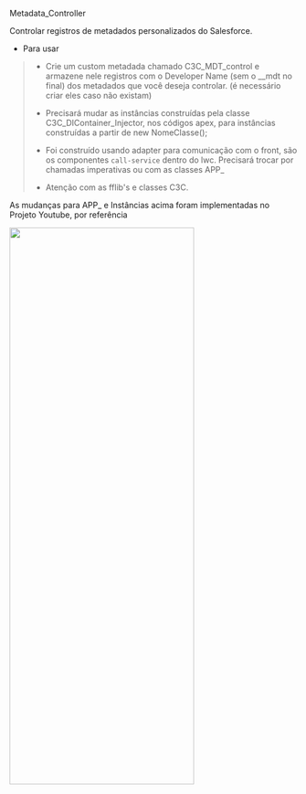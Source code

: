 Metadata_Controller

Controlar registros de metadados personalizados do Salesforce.

- Para usar
> - <p>Crie um custom metadada chamado C3C_MDT_control e armazene nele registros com o Developer Name (sem o __mdt no final) dos metadados que você deseja controlar. (é necessário criar eles caso não existam)</p>
> - <p>Precisará mudar as instâncias construídas pela classe C3C_DIContainer_Injector, nos códigos apex, para instâncias construídas a partir de new NomeClasse();</p>
> - <p>Foi construído usando adapter para comunicação com o front, são os componentes <code>call-service</code> dentro do lwc. Precisará trocar por chamadas imperativas ou com as classes APP_ </p>
> - <p>Atenção com as fflib's e classes C3C.</p> 

<p>As mudanças para APP_ e Instâncias acima foram implementadas no Projeto Youtube, por referência </p>

<img src="https://user-images.githubusercontent.com/79648814/229036254-8f40cdd0-b982-4358-a8bf-e0158a0ba1fa.png" width="80%" height="50%"></img>




